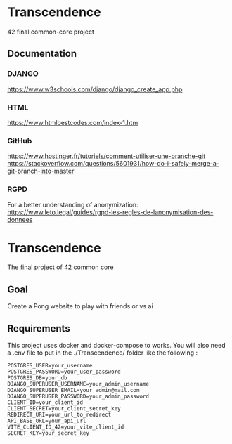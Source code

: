 # Transcendence
42 final common-core project

## Documentation

### DJANGO
https://www.w3schools.com/django/django_create_app.php

### HTML
https://www.htmlbestcodes.com/index-1.htm

### GitHub
https://www.hostinger.fr/tutoriels/comment-utiliser-une-branche-git
https://stackoverflow.com/questions/5601931/how-do-i-safely-merge-a-git-branch-into-master

### RGPD
For a better understanding of anonymization: https://www.leto.legal/guides/rgpd-les-regles-de-lanonymisation-des-donnees

# Transcendence
The final project of 42 common core

## Goal
Create a Pong website to play with friends or vs ai

## Requirements
This project uses docker and docker-compose to works.
You will also need a .env file to put in the ./Transcendence/ folder like the following :
```git
POSTGRES_USER=your_username
POSTGRES_PASSWORD=your_user_password
POSTGRES_DB=your_db
DJANGO_SUPERUSER_USERNAME=your_admin_username
DJANGO_SUPERUSER_EMAIL=your_admin@mail.com
DJANGO_SUPERUSER_PASSWORD=your_admin_password
CLIENT_ID=your_client_id
CLIENT_SECRET=your_client_secret_key
REDIRECT_URI=your_url_to_redirect
API_BASE_URL=your_api_url
VITE_CLIENT_ID_42=your_vite_client_id
SECRET_KEY=your_secret_key
```

